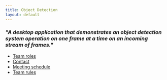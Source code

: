 ```yaml
---
title: Object Detection
layout: default
---
```


### *"A desktop application that demonstrates an object detection system operation on one frame at a time on an incoming stream of frames."*

* [Team roles](roles.html)
* [Contact](contact.html)
* [Meeting schedule](meeting-schedule.html)
* [Team rules](team-rules.html)
